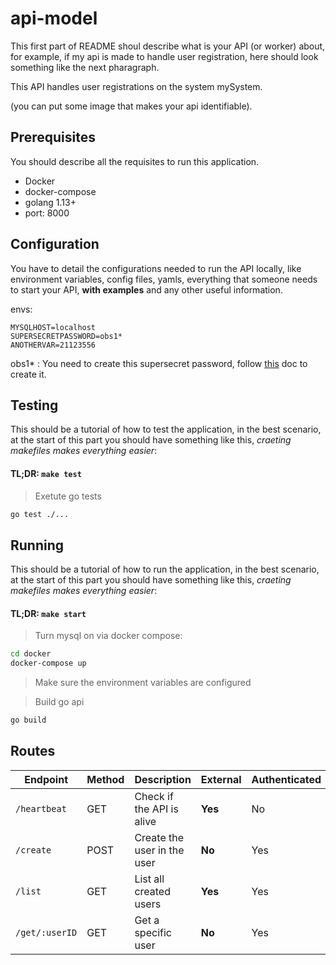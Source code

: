 # api-model
This first part of README shoul describe what is your API (or worker) about, for example, if my api is made to handle user registration, here should look something like the next pharagraph.

This API handles user registrations on the system mySystem.

(you can put some image that makes your api identifiable).

## Prerequisites
You should describe all the requisites to run this application.
- Docker
- docker-compose
- golang 1.13+
- port: 8000

## Configuration
You have to detail the configurations needed to run the API locally, like environment variables, config files, yamls, everything that someone needs to start your API, **with examples** and any other useful information.

envs:
```
MYSQLHOST=localhost
SUPERSECRETPASSWORD=obs1*
ANOTHERVAR=21123556
```

obs1* : You need to create this supersecret password, follow [this]() doc to create it.

## Testing
This should be a tutorial of how to test the application, in the best scenario, at the start of this part you should have something like this, *craeting makefiles makes everything easier*:

#### TL;DR: `make test`

> Exetute go tests
```bash
go test ./...
```

## Running
This should be a tutorial of how to run the application, in the best scenario, at the start of this part you should have something like this, *craeting makefiles makes everything easier*:

#### TL;DR: `make start`

> Turn mysql on via docker compose:
```bash
cd docker
docker-compose up
``` 
> Make sure the environment variables are configured

> Build go api
```bash
go build
```

## Routes
<!-- markdown-swagger -->
 Endpoint           | Method | Description                  | External | Authenticated | Example
 ------------------ | ------ | ---------------------------- | -------- | ------------- | ----
 `/heartbeat`       | GET    | Check if the API is alive    | **Yes**  | No            | [example]("/examples/examples.md#hearbeat")
 `/create`          | POST   | Create the user in the user  | **No**   | Yes           | [example]("/examples/examples.md#create") 
 `/list`            | GET    | List all created users       | **Yes**  | Yes           | [example]("/examples/examples.md#list")
 `/get/:userID`     | GET    | Get a specific user          | **No**   | Yes           | [example]("/examples/examples.md#get")
<!-- /markdown-swagger --> 

